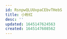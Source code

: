 ```yaml
---
id: RsnpwQLUUxpaCEbvTHebS
title: 小粉红
desc: ''
updated: 1645147624563
created: 1645147608562
---
```


